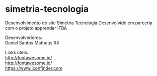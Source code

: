 # simetria-tecnologia
Desenvolvimento do site Simetria Tecnologia
Desenvolvido em parceria com o projeto apprender
IFBA

Desenvolvedores:  
Daniel Santos
Matheus RX

Links uteis:  
http://fontawesome.io/  
http://fontawesome.io/  
https://www.iconfinder.com
